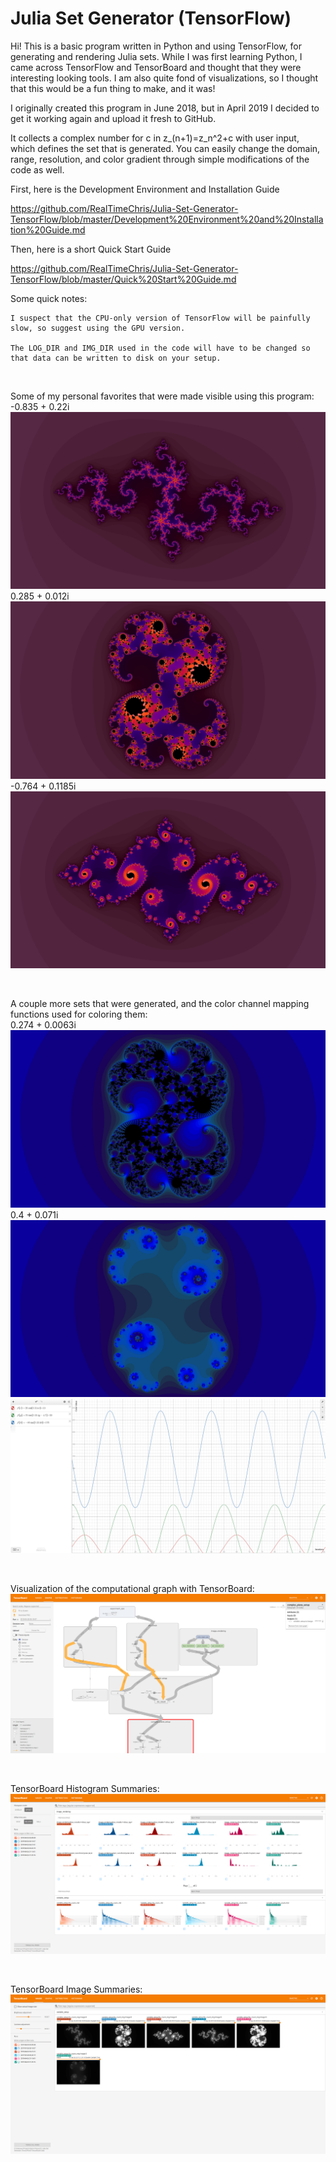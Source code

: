 # Julia Set Generator (TensorFlow)

Hi! This is a basic program written in Python and using TensorFlow, for generating and rendering Julia sets. While I was first learning Python, I came across TensorFlow and TensorBoard and thought that they were interesting looking tools. I am also quite fond of visualizations, so I thought that this would be a fun thing to make, and it was!

I originally created this program in June 2018, but in April 2019 I decided to get it working again and upload it fresh to GitHub.

It collects a complex number for c in z_(n+1)=z_n^2+c with user input, which defines the set that is generated. You can easily change the domain, range, resolution, and color gradient through simple modifications of the code as well.

First, here is the Development Environment and Installation Guide

https://github.com/RealTimeChris/Julia-Set-Generator-TensorFlow/blob/master/Development%20Environment%20and%20Installation%20Guide.md

Then, here is a short Quick Start Guide

https://github.com/RealTimeChris/Julia-Set-Generator-TensorFlow/blob/master/Quick%20Start%20Guide.md

Some quick notes:

    I suspect that the CPU-only version of TensorFlow will be painfully slow, so suggest using the GPU version.

    The LOG_DIR and IMG_DIR used in the code will have to be changed so that data can be written to disk on your setup.

<br>

Some of my personal favorites that were made visible using this program:
<br>
-0.835 + 0.22i
![-0.835 + 0.22i](https://github.com/RealTimeChris/Julia-Set-Generator-TensorFlow/blob/master/Images/-0.835%20+%200.22i.jpg?raw=true)
0.285 + 0.012i
![0.285 + 0.012i](https://github.com/RealTimeChris/Julia-Set-Generator-TensorFlow/blob/master/Images/0.285%20+%200.012i.jpg?raw=true)
-0.764 + 0.1185i
![-0.764 + 0.1185i](https://github.com/RealTimeChris/Julia-Set-Generator-TensorFlow/blob/master/Images/-0.764%20+%200.1185i.jpg?raw=true)

<br>

A couple more sets that were generated, and the color channel mapping functions used for coloring them:
<br>
0.274 + 0.0063i
![0.274 + 0.0063i](https://github.com/RealTimeChris/Julia-Set-Generator-TensorFlow/blob/master/Images/0.274%20+%200.0063i.jpg?raw=true)
0.4 + 0.071i
![0.4 0.071i](https://github.com/RealTimeChris/Julia-Set-Generator-TensorFlow/blob/master/Images/0.4%20+%200.071i.jpg?raw=true)
![Color Channel Mapping Functions:](https://github.com/RealTimeChris/Julia-Set-Generator-TensorFlow/blob/master/Images/Color%20Channel%20Mapping%20Functions%20-%20The%20Blue.png?raw=true)

<br>

Visualization of the computational graph with TensorBoard:
![Computational Graph Visualization](https://github.com/RealTimeChris/Julia-Set-Generator-TensorFlow/blob/master/Images/Computational%20Graph%20Visualization.png?raw=true)

<br>

TensorBoard Histogram Summaries:
![Histogram Summaries](https://github.com/RealTimeChris/Julia-Set-Generator-TensorFlow/blob/master/Images/Histogram%20Summaries.png?raw=true)

<br>

TensorBoard Image Summaries:
![Image Summaries](https://github.com/RealTimeChris/Julia-Set-Generator-TensorFlow/blob/master/Images/Image%20Summaries.png?raw=true)
